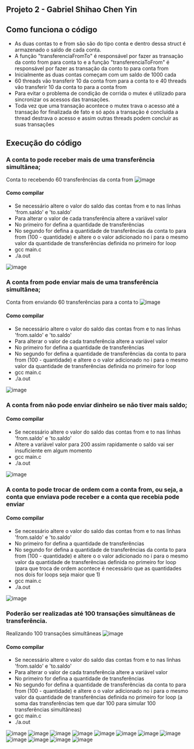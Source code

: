 ## Projeto 2 - Gabriel Shihao Chen Yin
## Como funciona o código
- As duas contas to e from são são do tipo conta e dentro dessa struct é armazenado o saldo de cada conta.
- A função "transferenciaFromTo" é responsável por fazer as transação da conto from para conta to e a função "transferenciaToFrom" é responsável por fazer as transação da conto to para conta from
- Inicialmente as duas contas começam com um saldo de 1000 cada
- 60 threads vão transferir 10 da conta from para a conta to e 40 threads vão transferir 10 da conta to para a conta from
- Para evitar o problema de condição de corrida o mutex é utilizado para sincronizar os acessos das transações.
- Toda vez que uma transação acontece o mutex trava o acesso até a transação for finalizada de fato e só após a transação é concluida a thread destrava o acesso e assim outras threads podem concluir as suas transações
## Execução do código
### A conta to pode receber mais de uma transferência simultânea;
Conta to recebendo 60 transferências da conta from
![image](https://github.com/gabrielyin/so-aws/assets/70323043/633c3430-b380-426e-9cc2-b76ea2c52a34)
#### Como compilar
- Se necessário altere o valor do saldo das contas from e to nas linhas 'from.saldo' e 'to.saldo'
- Para alterar o valor de cada transferência altere a variável valor
- No primeiro for defina a quantidade de transferências
- No segundo for defina a quantidade de transferências da conta to para from (100 - quantidade) e altere o o valor adicionado no i para o mesmo valor da quantidade de transferências definida no primeiro for loop
- gcc main.c
- ./a.out
  
![image](https://github.com/gabrielyin/so-aws/assets/70323043/b58743c5-7e52-48be-870e-985967287fa2)

### A conta from pode enviar mais de uma transferência simultânea;
Conta from enviando 60 transferências para a conta to
![image](https://github.com/gabrielyin/so-aws/assets/70323043/633c3430-b380-426e-9cc2-b76ea2c52a34)
#### Como compilar
- Se necessário altere o valor do saldo das contas from e to nas linhas 'from.saldo' e 'to.saldo'
- Para alterar o valor de cada transferência altere a variável valor
- No primeiro for defina a quantidade de transferências
- No segundo for defina a quantidade de transferências da conta to para from (100 - quantidade) e altere o o valor adicionado no i para o mesmo valor da quantidade de transferências definida no primeiro for loop
- gcc main.c
- ./a.out
  
![image](https://github.com/gabrielyin/so-aws/assets/70323043/b58743c5-7e52-48be-870e-985967287fa2)

### A conta from não pode enviar dinheiro se não tiver mais saldo;
#### Como compilar
- Se necessário altere o valor do saldo das contas from e to nas linhas 'from.saldo' e 'to.saldo'
- Altere a variável valor para 200 assim rapidamente o saldo vai ser insuficiente em algum momento
- gcc main.c
- ./a.out
  
![image](https://github.com/gabrielyin/so-aws/assets/70323043/c3754b89-8219-4edc-b934-bb17de1105c4)

### A conta to pode trocar de ordem com a conta from, ou seja, a conta que enviava pode receber e a conta que recebia pode enviar
#### Como compilar
- Se necessário altere o valor do saldo das contas from e to nas linhas 'from.saldo' e 'to.saldo'
- No primeiro for defina a quantidade de transferências
- No segundo for defina a quantidade de transferências da conta to para from (100 - quantidade) e altere o o valor adicionado no i para o mesmo valor da quantidade de transferências definida no primeiro for loop (para que troca de ordem acontece é necessário que as quantidades nos dois for loops seja maior que 1)
- gcc main.c
- ./a.out
  
![image](https://github.com/gabrielyin/so-aws/assets/70323043/da024a74-1863-424b-9066-55e96d5a7e07)

### Poderão ser realizadas até 100 transações simultâneas de transferência.
Realizando 100 transações simultâneas
![image](https://github.com/gabrielyin/so-aws/assets/70323043/c099c04c-9ab0-44dd-80fb-3431d2c50eaf)
#### Como compilar
- Se necessário altere o valor do saldo das contas from e to nas linhas 'from.saldo' e 'to.saldo'
- Para alterar o valor de cada transferência altere a variável valor
- No primeiro for defina a quantidade de transferências
- No segundo for defina a quantidade de transferências da conta to para from (100 - quantidade) e altere o o valor adicionado no i para o mesmo valor da quantidade de transferências definida no primeiro for loop (a soma das transferências tem que dar 100 para simular 100 transferências simultâneas)
- gcc main.c
- ./a.out


![image](https://github.com/gabrielyin/so-aws/assets/70323043/7d714dde-b87f-497d-9c19-e46fd35c5574)
![image](https://github.com/gabrielyin/so-aws/assets/70323043/29774d79-dcad-4e5f-addf-f05d047da957)
![image](https://github.com/gabrielyin/so-aws/assets/70323043/b7564a28-ef3b-4b28-a3fc-3db05abeb295)
![image](https://github.com/gabrielyin/so-aws/assets/70323043/bb8a0823-fbd2-4356-addb-44c2cdf8ff54)
![image](https://github.com/gabrielyin/so-aws/assets/70323043/b79042b1-f716-411a-ac2e-9405790b3056)
![image](https://github.com/gabrielyin/so-aws/assets/70323043/d72aad12-eefa-4944-baa2-b5ac7d4b999d)
![image](https://github.com/gabrielyin/so-aws/assets/70323043/827763d9-fd5e-4764-9eda-db5ca8977438)
![image](https://github.com/gabrielyin/so-aws/assets/70323043/faa331e9-8e31-446e-b699-b558178f150a)
![image](https://github.com/gabrielyin/so-aws/assets/70323043/5bd22d4c-b838-4bb7-874a-2e47ccf9109a)
![image](https://github.com/gabrielyin/so-aws/assets/70323043/4bd8a825-c708-4495-9769-8ba1bc0496e5)
![image](https://github.com/gabrielyin/so-aws/assets/70323043/60ffa1d5-6dda-44dd-ae42-c995fa2fd3c1)
![image](https://github.com/gabrielyin/so-aws/assets/70323043/1aae221e-da87-43aa-8953-d09190658bd3)











